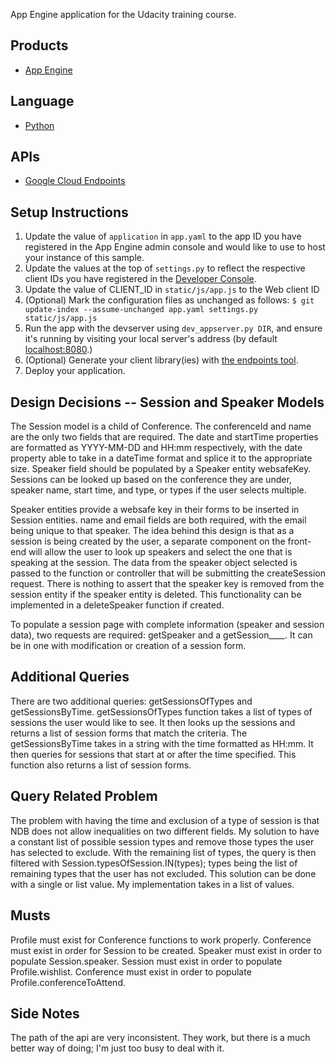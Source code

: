 App Engine application for the Udacity training course.

## Products
- [App Engine][1]

## Language
- [Python][2]

## APIs
- [Google Cloud Endpoints][3]

## Setup Instructions
1. Update the value of `application` in `app.yaml` to the app ID you
   have registered in the App Engine admin console and would like to use to host
   your instance of this sample.
1. Update the values at the top of `settings.py` to
   reflect the respective client IDs you have registered in the
   [Developer Console][4].
1. Update the value of CLIENT_ID in `static/js/app.js` to the Web client ID
1. (Optional) Mark the configuration files as unchanged as follows:
   `$ git update-index --assume-unchanged app.yaml settings.py static/js/app.js`
1. Run the app with the devserver using `dev_appserver.py DIR`, and ensure it's running by visiting your local server's address (by default [localhost:8080][5].)
1. (Optional) Generate your client library(ies) with [the endpoints tool][6].
1. Deploy your application.


[1]: https://developers.google.com/appengine
[2]: http://python.org
[3]: https://developers.google.com/appengine/docs/python/endpoints/
[4]: https://console.developers.google.com/
[5]: https://localhost:8080/
[6]: https://developers.google.com/appengine/docs/python/endpoints/endpoints_tool

## Design Decisions -- Session and Speaker Models
The Session model is a child of Conference. 
The conferenceId and name are the only two fields that are required. 
The date and startTime properties are formatted as YYYY-MM-DD and HH:mm respectively, with the date property able to take in a dateTime format and splice it to the appropriate size.
Speaker field should be populated by a Speaker entity websafeKey.
Sessions can be looked up based on the conference they are under, speaker name, start time, and type, or types if the user selects multiple. 
 
Speaker entities provide a websafe key in their forms to be inserted in Session entities. 
name and email fields are both required, with the email being unique to that speaker. 
The idea behind this design is that as a session is being created by the user, a separate component on the front-end will allow the user to look up speakers and select the one that is speaking at the session.
The data from the speaker object selected is passed to the function or controller that will be submitting the createSession request.
There is nothing to assert that the speaker key is removed from the session entity if the speaker entity is deleted.
This functionality can be implemented in a deleteSpeaker function if created.

To populate a session page with complete information (speaker and session data), two requests are required:
getSpeaker and a getSession____. It can be in one with modification or creation of a session form.
 
## Additional Queries
There are two additional queries: getSessionsOfTypes and getSessionsByTime. 
getSessionsOfTypes function takes a list of types of sessions the user would like to see.
It then looks up the sessions and returns a list of session forms that match the criteria.
The getSessionsByTime takes in a string with the time formatted as HH:mm.
It then queries for sessions that start at or after the time specified. 
This function also returns a list of session forms.

## Query Related Problem
The problem with having the time and exclusion of a type of session is that NDB does not allow inequalities on two different fields.
My solution to have a constant list of possible session types and remove those types the user has selected to exclude.
With the remaining list of types, the query is then filtered with Session.typesOfSession.IN(types); types being the list of remaining types that the user has not excluded.
This solution can be done with a single or list value. My implementation takes in a list of values.

## Musts
Profile must exist for Conference functions to work properly.
Conference must exist in order for Session to be created.
Speaker must exist in order to populate Session.speaker.
Session must exist in order to populate Profile.wishlist.
Conference must exist in order to populate Profile.conferenceToAttend.

## Side Notes
The path of the api are very inconsistent. 
They work, but there is a much better way of doing; I'm just too busy to deal with it.